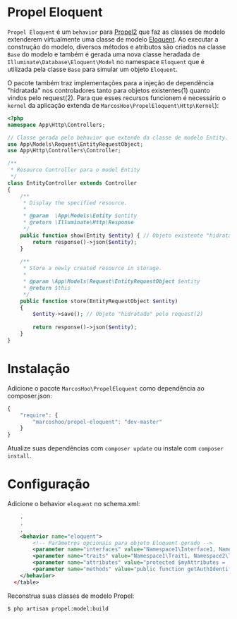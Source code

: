 # Propel Eloquent #

`Propel Eloquent` é um `behavior` para [Propel2](http://propelorm.org) que faz as classes de modelo extenderem virtualmente uma classe de modelo [Eloquent](http://laravel.com/docs/5.1/eloquent). Ao executar a construção do modelo, diversos métodos e atributos são criados na classe `Base` do modelo e também é gerada uma nova classe heradada de `Illuminate\Database\Eloquent\Model` no namespace `Eloquent` que é utilizada pela classe `Base` para simular um objeto `Eloquent`.

 O pacote também traz implementações para a injeção de dependência "hidratada" nos controladores tanto para objetos existentes(1) quanto vindos pelo request(2). Para que esses recursos funcionem é necessário o `kernel` da aplicação extenda de `MarcosHoo\PropelEloquent\Http\Kernel`): 
 
```PHP
<?php
namespace App\Http\Controllers;

// Classe gerada pelo behavior que extende da classe de modelo Entity.
use App\Models\Request\EntityRequestObject;
use App\Http\Controllers\Controller;

/**
 * Resource Controller para o model Entity
 */
class EntityController extends Controller
{
    /**
     * Display the specified resource.
     *
     * @param  \App\Models\Entity $entity
     * @return \Illuminate\Http\Response
     */
    public function show(Entity $entity) { // Objeto existente "hidratado"(1)
        return response()->json($entity);
    }
    
    /**
     * Store a newly created resource in storage.
     *
     * @param \App\Models\Request\EntityRequestObject $entity 
     * @return $this
     */
    public function store(EntityRequestObject $entity)
    {
        $entity->save(); // Objeto "hidratado" pelo request(2)
        
        return response()->json($entity);
    }
}
```

# Instalação #

Adicione o pacote `MarcosHoo\PropelEloquent` como dependência ao composer.json:

```javascript
{
    "require": {
        "marcoshoo/propel-eloquent": "dev-master"
    }
}
```

Atualize suas dependências com `composer update` ou instale com `composer install`.

# Configuração #

Adicione o behavior `eloquent` no schema.xml:

```XML
    .
    .
    .
    <behavior name="eloquent">
	    <!-- Parâmetros opcionais para objeto Eloquent gerado -->
    	<parameter name="interfaces" value="Namespace1\Interface1, Namespace2\Interface2 as MyInterface, ..."/>
        <parameter name="traits" value="Namespace1\Trait1, Namespace2\Trait2 as MyTrait, ..."/>
        <parameter name="attributes" value="protected $myAttributes = [];\n"/>
        <parameter name="methods" value="public function getAuthIdentifier()\n    {\n        return $this->id;\n    } "/>
    </behavior>
  </table>
```

Reconstrua suas classes de modelo Propel:

```sh
$ php artisan propel:model:build
```